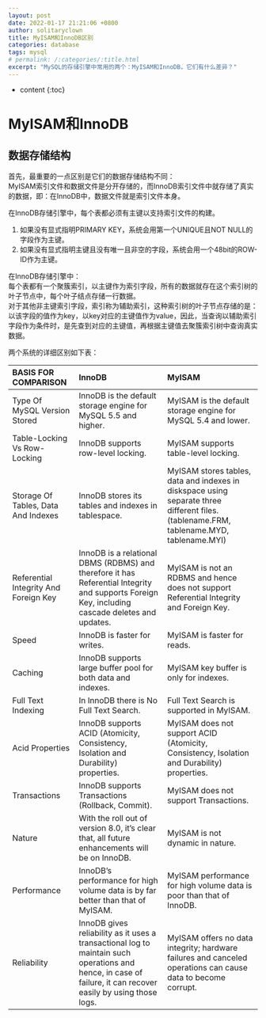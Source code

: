 ```yaml
---
layout: post
date: 2022-01-17 21:21:06 +0800
author: solitaryclown
title: MyISAM和InnoDB区别
categories: database
tags: mysql
# permalink: /:categories/:title.html
excerpt: "MySQL的存储引擎中常用的两个：MyISAM和InnoDB，它们有什么差异？"
---
```

* content
{:toc}


# MyISAM和InnoDB

## 数据存储结构
首先，最重要的一点区别是它们的数据存储结构不同：  
MyISAM索引文件和数据文件是分开存储的，而InnoDB索引文件中就存储了真实的数据，即：在InnoDB中，数据文件就是索引文件本身。

在InnoDB存储引擎中，每个表都必须有主键以支持索引文件的构建。
1. 如果没有显式指明PRIMARY KEY，系统会用第一个UNIQUE且NOT NULL的字段作为主键。
2. 如果没有显式指明主键且没有唯一且非空的字段，系统会用一个48bit的ROW-ID作为主键。

在InnoDB存储引擎中：  
每个表都有一个聚簇索引，以主键作为索引字段，所有的数据就存在这个索引树的叶子节点中，每个叶子结点存储一行数据。  
对于其他非主键索引字段，索引称为辅助索引，这种索引树的叶子节点存储的是：以该字段的值作为key，以key对应的主键值作为value，因此，当查询以辅助索引字段作为条件时，是先查到对应的主键值，再根据主键值去聚簇索引树中查询真实数据。


两个系统的详细区别如下表：

| BASIS FOR COMPARISON                  | InnoDB                                                                                                                                                        | MyISAM                                                                                                                                  |
| :------------------------------------ | :------------------------------------------------------------------------------------------------------------------------------------------------------------ | :-------------------------------------------------------------------------------------------------------------------------------------- |
| Type Of MySQL Version Stored          | InnoDB is the default storage engine for MySQL 5.5 and higher.                                                                                                | MyISAM is the default storage engine for MySQL 5.4 and lower.                                                                           |
| Table-Locking Vs Row-Locking          | InnoDB supports row-level locking.                                                                                                                            | MyISAM supports table-level locking.                                                                                                    |
| Storage Of Tables, Data And Indexes   | InnoDB stores its tables and indexes in tablespace.                                                                                                           | MyISAM stores tables, data and indexes in diskspace using separate three different files. (tablename.FRM, tablename.MYD, tablename.MYI) |
| Referential Integrity And Foreign Key | InnoDB is a relational DBMS (RDBMS) and therefore it has Referential Integrity and supports Foreign Key, including cascade deletes and updates.               | MyISAM is not an RDBMS and hence does not support Referential Integrity and Foreign Key.                                                |
| Speed                                 | InnoDB is faster for writes.                                                                                                                                  | MyISAM is faster for reads.                                                                                                             |
| Caching                               | InnoDB supports large buffer pool for both data and indexes.                                                                                                  | MyISAM key buffer is only for indexes.                                                                                                  |
| Full Text Indexing                    | In InnoDB there is No Full Text Search.                                                                                                                       | Full Text Search is supported in MyISAM.                                                                                                |
| Acid Properties                       | InnoDB supports ACID (Atomicity, Consistency, Isolation and Durability) properties.                                                                           | MyISAM does not support ACID (Atomicity, Consistency, Isolation and Durability) properties.                                             |
| Transactions                          | InnoDB supports Transactions (Rollback, Commit).                                                                                                              | MyISAM does not support Transactions.                                                                                                   |
| Nature                                | With the roll out of version 8.0, it’s clear that, all future enhancements will be on InnoDB.                                                                 | MyISAM is not dynamic in nature.                                                                                                        |
| Performance                           | InnoDB’s performance for high volume data is by far better than that of MyISAM.                                                                               | MyISAM performance for high volume data is poor than that of InnoDB.                                                                    |
| Reliability                           | InnoDB gives reliability as it uses a transactional log to maintain such operations and hence, in case of failure, it can recover easily by using those logs. | MyISAM offers no data integrity; hardware failures and canceled operations can cause data to become corrupt.                            |